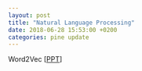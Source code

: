```yaml
---
layout: post
title: "Natural Language Processing"
date: 2018-06-28 15:53:00 +0200
categories: pine update
---
```

Word2Vec [<a href="https://github.com/ispine/ispine.github.io/assets/Word2Vec.ppt">PPT</a>]
